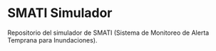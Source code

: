 # SMATI Simulador

Repositorio del simulador de SMATI (Sistema de Monitoreo de Alerta Temprana para Inundaciones).
